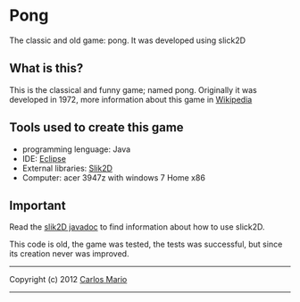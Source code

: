 # Pong
The classic and old game: pong. It  was developed using slick2D

## What is this?
This is the classical and funny game; named pong. Originally it was developed in 1972,
more information about this game in [Wikipedia](http://en.wikipedia.org/wiki/Pong)

## Tools used to create this game
-  programming lenguage: Java
-  IDE: [Eclipse](https://eclipse.org/) 
-  External libraries: [Slik2D](http://slick.ninjacave.com/)
-  Computer: acer 3947z with windows 7 Home x86 

## Important
Read the [slik2D javadoc](http://slick.ninjacave.com/javadoc/) to find information about how to use slick2D.

This code is old, the game was tested, the tests was successful, but since its creation never was improved.


--------------

Copyright (c) 2012 [Carlos Mario](https://twitter.com/carlos_mario__)

--------------

